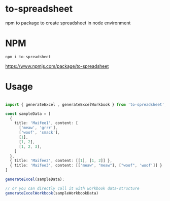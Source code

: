 # to-spreadsheet
npm to package to create spreadsheet in node environment


# NPM
```
npm i to-spreadsheet
```
https://www.npmjs.com/package/to-spreadsheet


# Usage
```ts

import { generateExcel , generateExcelWorkbook } from 'to-spreadsheet';

const sampleData = [
  {
    title: 'Maifee1', content: [
      ['meaw', 'grrr'],
      ['woof', 'smack'],
      [1],
      [1, 2],
      [1, 2, 3],
    ]
  },
  { title: 'Maifee2', content: [[1], [1, 2]] },
  { title: 'Maifee3', content: [['meaw', "meaw"], ["woof", 'woof']] }
]

generateExcel(sampleData);

// or you can directly call it with workbook data-structure
generateExcelWorkbook(sampleWorkbookData)
```